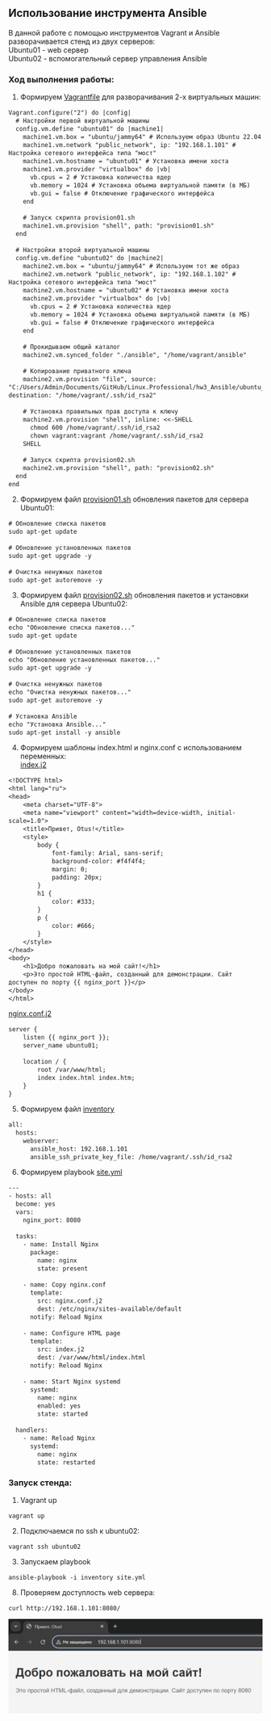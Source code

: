 ## Использование инструмента Ansible
В данной работе  c помощью инструментов Vagrant и Ansible разворачивается стенд из двух серверов:  
Ubuntu01 - web сервер  
Ubuntu02 - вспомогательный сервер управления Ansible

### Ход выполнения работы:
1. Формируем [Vagrantfile](ubuntu_jammy64/Vagrantfile) для разворачивания 2-х виртуальных машин:
```
Vagrant.configure("2") do |config|
  # Настройки первой виртуальной машины
  config.vm.define "ubuntu01" do |machine1|
    machine1.vm.box = "ubuntu/jammy64" # Используем образ Ubuntu 22.04
    machine1.vm.network "public_network", ip: "192.168.1.101" # Настройка сетевого интерфейса типа "мост"
    machine1.vm.hostname = "ubuntu01" # Установка имени хоста
    machine1.vm.provider "virtualbox" do |vb|
      vb.cpus = 2 # Установка количества ядер
      vb.memory = 1024 # Установка объема виртуальной памяти (в МБ)
      vb.gui = false # Отключение графического интерфейса
    end

    # Запуск скрипта provision01.sh
    machine1.vm.provision "shell", path: "provision01.sh"
  end

  # Настройки второй виртуальной машины
  config.vm.define "ubuntu02" do |machine2|
    machine2.vm.box = "ubuntu/jammy64" # Используем тот же образ
    machine2.vm.network "public_network", ip: "192.168.1.102" # Настройка сетевого интерфейса типа "мост"
    machine2.vm.hostname = "ubuntu02" # Установка имени хоста
    machine2.vm.provider "virtualbox" do |vb|
      vb.cpus = 2 # Установка количества ядер
      vb.memory = 1024 # Установка объема виртуальной памяти (в МБ)
      vb.gui = false # Отключение графического интерфейса
    end

    # Прокидываем общий каталог
    machine2.vm.synced_folder "./ansible", "/home/vagrant/ansible" 

    # Копирование приватного ключа
    machine2.vm.provision "file", source: "C:/Users/Admin/Documents/GitHub/Linux.Professional/hw3_Ansible/ubuntu_jammy64/.vagrant/machines/ubuntu01/virtualbox/private_key", destination: "/home/vagrant/.ssh/id_rsa2"

    # Установка правильных прав доступа к ключу
    machine2.vm.provision "shell", inline: <<-SHELL
      chmod 600 /home/vagrant/.ssh/id_rsa2
      chown vagrant:vagrant /home/vagrant/.ssh/id_rsa2
    SHELL

    # Запуск скрипта provision02.sh
    machine2.vm.provision "shell", path: "provision02.sh"
  end
end
```
2. Формируем файл [provision01.sh](ubuntu_jammy64/provision01.sh) обновления пакетов для сервера Ubuntu01:
```
# Обновление списка пакетов
sudo apt-get update

# Обновление установленных пакетов
sudo apt-get upgrade -y

# Очистка ненужных пакетов
sudo apt-get autoremove -y
```
3. Формируем файл [provision02.sh](ubuntu_jammy64/provision02.sh) обновления пакетов и установки Ansible для сервера Ubuntu02:
```
# Обновление списка пакетов
echo "Обновление списка пакетов..."
sudo apt-get update

# Обновление установленных пакетов
echo "Обновление установленных пакетов..."
sudo apt-get upgrade -y

# Очистка ненужных пакетов
echo "Очистка ненужных пакетов..."
sudo apt-get autoremove -y

# Установка Ansible
echo "Установка Ansible..."
sudo apt-get install -y ansible
```
4. Формируем шаблоны index.html и nginx.conf с использованием переменных:  
 [index.j2](ubuntu_jammy64/ansible/templates/index.j2) 
```
<!DOCTYPE html>
<html lang="ru">
<head>
    <meta charset="UTF-8">
    <meta name="viewport" content="width=device-width, initial-scale=1.0">
    <title>Привет, Otus!</title>
    <style>
        body {
            font-family: Arial, sans-serif;
            background-color: #f4f4f4;
            margin: 0;
            padding: 20px;
        }
        h1 {
            color: #333;
        }
        p {
            color: #666;
        }
    </style>
</head>
<body>
    <h1>Добро пожаловать на мой сайт!</h1>
    <p>Это простой HTML-файл, созданный для демонстрации. Сайт доступен по порту {{ nginx_port }}</p>
</body>
</html>
```

 [nginx.conf.j2](ubuntu_jammy64/ansible/templates/nginx.conf.j2) 
```
server {
    listen {{ nginx_port }};
    server_name ubuntu01;

    location / {
        root /var/www/html;
        index index.html index.htm;
    }
}
```
5. Формируем файл [inventory](ubuntu_jammy64/ansible/inventory)
```
all:
  hosts:
    webserver:
      ansible_host: 192.168.1.101
      ansible_ssh_private_key_file: /home/vagrant/.ssh/id_rsa2
```
6. Формируем playbook [site.yml](ubuntu_jammy64/ansible/site.yml)
```
---
- hosts: all
  become: yes
  vars:
    nginx_port: 8080

  tasks:
    - name: Install Nginx
      package:
        name: nginx
        state: present

    - name: Copy nginx.conf
      template:
        src: nginx.conf.j2
        dest: /etc/nginx/sites-available/default
      notify: Reload Nginx

    - name: Configure HTML page
      template:
        src: index.j2
        dest: /var/www/html/index.html
      notify: Reload Nginx

    - name: Start Nginx systemd
      systemd:
        name: nginx
        enabled: yes
        state: started

  handlers:
    - name: Reload Nginx
      systemd:
        name: nginx
        state: restarted
```
### Запуск стенда:
1. Vagrant up
``` 
vagrant up
```
2. Подключаемся по ssh к ubuntu02:
```
vagrant ssh ubuntu02
```
3. Запускаем playbook
```
ansible-playbook -i inventory site.yml
```
8. Проверяем доступлость web сервера:
```
curl http://192.168.1.101:8080/
```
![](screen01.PNG)
